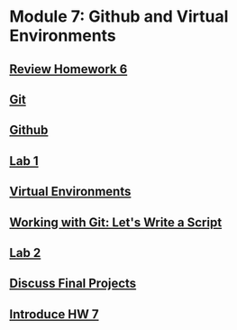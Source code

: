 # Module 7: Github and Virtual Environments
## [Review Homework 6](iris_script.py)
## [Git](1_git.md)
## [Github](2_github.md)
## [Lab 1](https://github.com/summerela/intro_programming_python/blob/master/Module7/lab1/Lab1.md)
## [Virtual Environments](3_virtualenv.ipynb)
## [Working with Git: Let's Write a Script](https://github.com/summerela/intro_programming_python/blob/master/Module7/5_working_with_git.ipynb)
## [Lab 2](https://github.com/summerela/intro_programming_python/blob/master/Module7/lab2/Lab2.md)
## [Discuss Final Projects](4_final_projects.ipynb)
## [Introduce HW 7](https://canvas.uw.edu/courses/1105303/assignments/3464481)